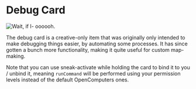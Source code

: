 # Debug Card

![Wait, if I- oooooh.](item:OpenComputers:item@73)

The debug card is a creative-only item that was originally only intended to make debugging things easier, by automating some processes. It has since gotten a bunch more functionality, making it quite useful for custom map-making.

Note that you can use sneak-activate while holding the card to bind it to you / unbind it, meaning `runCommand` will be performed using your permission levels instead of the default OpenComputers ones.
